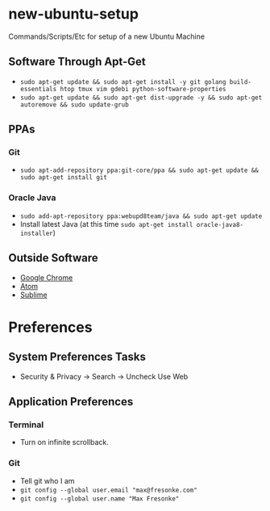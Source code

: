 # new-ubuntu-setup
Commands/Scripts/Etc for setup of a new Ubuntu Machine

## Software Through Apt-Get
- `sudo apt-get update && sudo apt-get install -y git golang build-essentials htop tmux vim gdebi python-software-properties`
- `sudo apt-get update && sudo apt-get dist-upgrade -y && sudo apt-get autoremove && sudo update-grub`

## PPAs
### Git
- `sudo apt-add-repository ppa:git-core/ppa && sudo apt-get update && sudo apt-get install git`

### Oracle Java
- `sudo add-apt-repository ppa:webupd8team/java && sudo apt-get update`
- Install latest Java (at this time `sudo apt-get install oracle-java8-installer`)

## Outside Software
- [Google Chrome](https://www.google.com/chrome/browser/desktop/)
- [Atom](https://atom.io/)
- [Sublime](http://www.sublimetext.com/3)

# Preferences

## System Preferences Tasks
- Security & Privacy -> Search -> Uncheck Use Web

## Application Preferences
### Terminal
- Turn on infinite scrollback.

### Git
- Tell git who I am
- `git config --global user.email "max@fresonke.com"`
- `git config --global user.name "Max Fresonke"`
